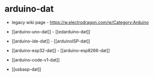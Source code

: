 
# arduino-dat 

- legacy wiki page - https://w.electrodragon.com/w/Category:Arduino

- [[arduino-uno-dat]] - [[edarduino-dat]]

- [[arduino-ide-dat]] - [[arduinoISP-dat]]

- [[arduino-esp32-dat]] - [[arduino-esp8266-dat]]

- [[arduino-code-v1-dat]]

- [[usbasp-dat]]